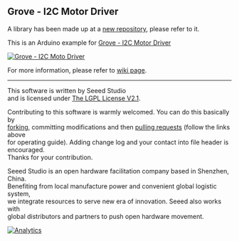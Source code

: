 Grove - I2C Motor Driver
------------------------

A library has been made up at a [new repository](https://github.com/Seeed-Studio/Grove_I2C_Motor_Driver_v1_3), please refer to it.

This is an Arduino example for [Grove - I2C Motor Driver](http://www.seeedstudio.com/depot/grove-i2c-motor-driver-p-907.html?cPath=91_92)

[![Grove - I2C Moto Driver](https://statics3.seeedstudio.com/images/product/12Cmotor.jpg)](http://www.seeedstudio.com/depot/grove-i2c-motor-driver-p-907.html?cPath=91_92)

For more information, please refer to [wiki page](http://wiki.seeedstudio.com/Grove-I2C_Motor_Driver_V1.3/).

----

This software is written by Seeed Studio<br>
and is licensed under [The LGPL License V2.1](http://www.seeedstudio.com/wiki/Grove_-_I2C_Motor_Driver_V1.1). 

Contributing to this software is warmly welcomed. You can do this basically by<br>
[forking](https://help.github.com/articles/fork-a-repo), committing modifications and then [pulling requests](https://help.github.com/articles/using-pull-requests) (follow the links above<br>
for operating guide). Adding change log and your contact into file header is encouraged.<br>
Thanks for your contribution.

Seeed Studio is an open hardware facilitation company based in Shenzhen, China. <br>
Benefiting from local manufacture power and convenient global logistic system, <br>
we integrate resources to serve new era of innovation. Seeed also works with <br>
global distributors and partners to push open hardware movement.<br>





[![Analytics](https://ga-beacon.appspot.com/UA-46589105-3/Grove_I2C_Motor_Driver)](https://github.com/igrigorik/ga-beacon)
